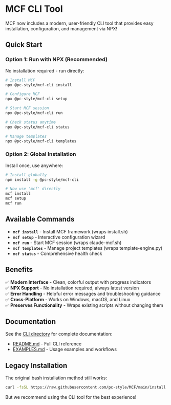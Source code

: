# MCF CLI Tool

MCF now includes a modern, user-friendly CLI tool that provides easy installation, configuration, and management via NPX!

## Quick Start

### Option 1: Run with NPX (Recommended)

No installation required - run directly:

```bash
# Install MCF
npx @pc-style/mcf-cli install

# Configure MCF  
npx @pc-style/mcf-cli setup

# Start MCF session
npx @pc-style/mcf-cli run

# Check status anytime
npx @pc-style/mcf-cli status

# Manage templates
npx @pc-style/mcf-cli templates
```

### Option 2: Global Installation

Install once, use anywhere:

```bash
# Install globally
npm install -g @pc-style/mcf-cli

# Now use 'mcf' directly
mcf install
mcf setup  
mcf run
```

## Available Commands

- **`mcf install`** - Install MCF framework (wraps install.sh)
- **`mcf setup`** - Interactive configuration wizard
- **`mcf run`** - Start MCF session (wraps claude-mcf.sh)  
- **`mcf templates`** - Manage project templates (wraps template-engine.py)
- **`mcf status`** - Comprehensive health check

## Benefits

✅ **Modern Interface** - Clean, colorful output with progress indicators  
✅ **NPX Support** - No installation required, always latest version  
✅ **Error Handling** - Helpful error messages and troubleshooting guidance  
✅ **Cross-Platform** - Works on Windows, macOS, and Linux  
✅ **Preserves Functionality** - Wraps existing scripts without changing them

## Documentation

See the [CLI directory](cli/) for complete documentation:
- [README.md](cli/README.md) - Full CLI reference
- [EXAMPLES.md](cli/EXAMPLES.md) - Usage examples and workflows

## Legacy Installation

The original bash installation method still works:

```bash
curl -fsSL https://raw.githubusercontent.com/pc-style/MCF/main/install.sh | bash
```

But we recommend using the CLI tool for the best experience!